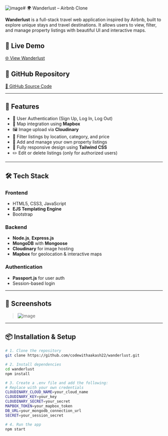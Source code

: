 ![image](https://github.com/user-attachments/assets/00e2da03-18cd-4d4a-9a0e-f39374a4999e)# 🌍 Wanderlust – Airbnb Clone

**Wanderlust** is a full-stack travel web application inspired by Airbnb, built to explore unique stays and travel destinations. It allows users to view, filter, and manage property listings with beautiful UI and interactive maps.

## 🔗 Live Demo
[🌐 View Wanderlust](https://wanderlust-wtet.onrender.com/listings)

## 📁 GitHub Repository
[📂 GitHub Source Code](https://github.com/codewithaakash22/wanderlust)

---

## 🚀 Features

- 🔐 User Authentication (Sign Up, Log In, Log Out)
- 🧭 Map integration using **Mapbox**
- 🖼️ Image upload via **Cloudinary**
- 📂 Filter listings by location, category, and price
- 🏡 Add and manage your own property listings
- 📱 Fully responsive design using **Tailwind CSS**
- ✏️ Edit or delete listings (only for authorized users)

---

## 🛠️ Tech Stack

### Frontend
- HTML5, CSS3, JavaScript
- **EJS Templating Engine**
- Bootstrap

### Backend
- **Node.js**, **Express.js**
- **MongoDB** with **Mongoose**
- **Cloudinary** for image hosting
- **Mapbox** for geolocation & interactive maps

### Authentication
- **Passport.js** for user auth
- Session-based login

---

## 📸 Screenshots

>![image](https://github.com/user-attachments/assets/62288381-bebc-4f9c-b738-72fd18d86af5)


---

## 📦 Installation & Setup

```bash
# 1. Clone the repository
git clone https://github.com/codewithaakash22/wanderlust.git

# 2. Install dependencies
cd wanderlust
npm install

# 3. Create a .env file and add the following:
# Replace with your own credentials
CLOUDINARY_CLOUD_NAME=your_cloud_name
CLOUDINARY_KEY=your_key
CLOUDINARY_SECRET=your_secret
MAPBOX_TOKEN=your_mapbox_token
DB_URL=your_mongodb_connection_url
SECRET=your_session_secret

# 4. Run the app
npm start
